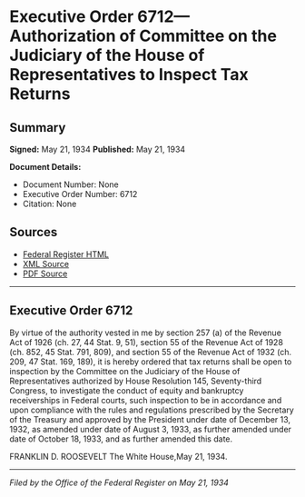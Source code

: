 # Executive Order 6712—Authorization of Committee on the Judiciary of the House of Representatives to Inspect Tax Returns

## Summary

**Signed:** May 21, 1934
**Published:** May 21, 1934

**Document Details:**
- Document Number: None
- Executive Order Number: 6712
- Citation: None

## Sources
- [Federal Register HTML](https://www.presidency.ucsb.edu/documents/executive-order-6712-authorization-committee-the-judiciary-the-house-representatives)
- [XML Source](None)
- [PDF Source](None)

---

## Executive Order 6712

By virtue of the authority vested in me by section 257 (a) of the Revenue Act of 1926 (ch. 27, 44 Stat. 9, 51), section 55 of the Revenue Act of 1928 (ch. 852, 45 Stat. 791, 809), and section 55 of the Revenue Act of 1932 (ch. 209, 47 Stat. 169, 189), it is hereby ordered that tax returns shall be open to inspection by the Committee on the Judiciary of the House of Representatives authorized by House Resolution 145, Seventy-third Congress, to investigate the conduct of equity and bankruptcy receiverships in Federal courts, such inspection to be in accordance and upon compliance with the rules and regulations prescribed by the Secretary of the Treasury and approved by the President under date of December 13, 1932, as amended under date of August 3, 1933, as further amended under date of October 18, 1933, and as further amended this date.

FRANKLIN D. ROOSEVELT
The White House,May 21, 1934.

---

*Filed by the Office of the Federal Register on May 21, 1934*
